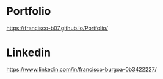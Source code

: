 # Portfolio

https://francisco-b07.github.io/Portfolio/

# Linkedin

https://www.linkedin.com/in/francisco-burgoa-0b3422227/
